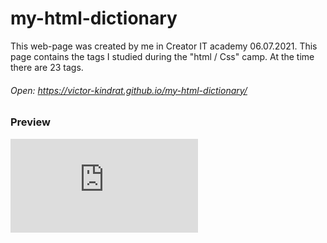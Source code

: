 # my-html-dictionary
This web-page was created by me in Creator IT academy 06.07.2021. This page contains the tags I studied during the "html / Css" camp. At the time there are 23 tags.

###### Open: https://victor-kindrat.github.io/my-html-dictionary/

### Preview

![prev image](https://files.fm/thumb_show.php?i=62njghy4s "preview")
